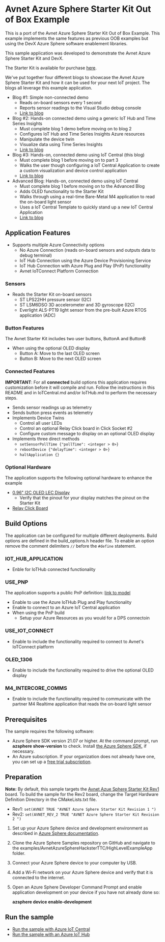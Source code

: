 # Avnet Azure Sphere Starter Kit Out of Box Example
This is a port of the Avnet Azure Sphere Starter Kit Out of Box Example.  This example implements the same features as previous OOB examples but using the DevX Azure Sphere software enablement libraries.
  
This sample application was developed to demonstrate the Avnet Azure Sphere Starter Kit and DevX. 

The Starter Kit is available for purchase [here](http://avnet.me/mt3620-kit).

We've put together four different blogs to showcase the Avnet Azure Sphere Starter Kit and how it can be used for your next IoT project.  The blogs all leverage this example application.

* Blog #1: Simple non-connected demo
   * Reads on-board sensors every 1 second
   * Reports sensor readings to the Visual Studio debug console
   * [Link to blog](http://avnet.me/mt3620-kit-OOB-ref-design-blog)
* Blog #2: Hands-on connected demo using a generic IoT Hub and Time Series Insights
   * Must complete blog 1 demo before moving on to blog 2
   * Configures IoT Hub and Time Series Insights Azure resources
   * Manipulate the device twin
   * Visualize data using Time Series Insights
   * [Link to blog](http://avnet.me/mt3620-kit-OOB-ref-design-blog-p2)
* Blog #3: Hands-on, connected demo using IoT Central (this blog)
   * Must complete blog 1 before moving on to part 3
   * Walks the user though configuring a IoT Central Application to create a custom visualization and device control application
   * [Link to blog](http://avnet.me/mt3620-kit-OOB-ref-design-blog-p3)
* Advanced Blog: Hands-on, connected demo using IoT Central
   * Must complete blog 1 before moving on to the Advanced Blog
   * Adds OLED functionality to the Starter Kit
   * Walks through using a real-time Bare-Metal M4 application to read the on-board light sensor
   * Uses a IoT Central Template to quickly stand up a new IoT Central Application
   * [Link to blog](http://avnet.me/azsphere-tutorial)

## Application Features

* Supports multiple Azure Connectivity options
   * No Azure Connection (reads on-board sensors and outputs data to debug terminal)
   * IoT Hub Connection using the Azure Device Provisioning Service
   * IoT Hub Connection with Azure Plug and Play (PnP) functionality
   * Avnet IoTConnect Platform Connection

### Sensors

* Reads the Starter Kit on-board sensors
  * ST LPS22HH pressure sensor (I2C)
  * ST LSM6DSO 3D accelerometer and 3D gyroscope (I2C)
  * Everlight ALS-PT19 light sensor from the pre-built Azure RTOS application (ADC)

### Button Features

The Avnet Starter Kit includes two user buttons, ButtonA and ButtonB

* When using the optional OLED display
   * Button A: Move to the last OLED screen
   * Button B: Move to the next OLED screen

### Connected Features

**IMPORTANT**: For all **connected** build options this application requires customization before it will compile and run. Follow the instructions in this README and in IoTCentral.md and/or IoTHub.md to perform the necessary steps.

* Sends sensor readings up as telemetry
* Sends button press events as telemetry
* Implements Device Twins
   * Control all user LEDs
   * Control an optional Relay Click board in Click Socket #2
   * Configure custom message to display on an optional OLED display
* Implements three direct methods
  * ```setSensorPollTime {"pollTime": <integer > 0>}```
  * ```rebootDevice {"delayTime": <integer > 0>}```
  * ```haltApplication {}```
   
### Optional Hardware

The application supports the following optional hardware to enhance the example
* [0.96" I2C OLED LEC Display](https://www.amazon.com/gp/product/B06XRCQZRX/ref=ppx_yo_dt_b_search_asin_title?ie=UTF8&psc=1)
   * Verify that the pinout for your display matches the pinout on the Starter Kit
* [Relay Click Board](https://www.mikroe.com/relay-click)

## Build Options

The application can be configured for multiple different deployments.  Build options are defined in the build_options.h header file.  To enable an option remove the comment delimiters ```//``` before the ```#define``` statement. 

### IOT_HUB_APPLICATION
* Enble for IoTHub connected functionality

### USE_PNP 
The application supports a public PnP definition: [link to model](https://github.com/Azure/iot-plugandplay-models/blob/main/dtmi/avnet/mt3620starterkit-1.json)

* Enable to use the Azure IoTHub Plug and Play functionality
* Enable to connect to an Azure IoT Central application
* When using the PnP build
   * Setup your Azure Resources as you would for a DPS connectoin

### USE_IOT_CONNECT
* Enable to include the functionality required to connect to Avnet's IoTConnect platform

### OLED_1306
* Enable to include the functionality required to drive the optional OLED display

### M4_INTERCORE_COMMS
* Enable to include the functionality required to communicate with the partner M4 Realtime application that reads the on-board light sensor

## Prerequisites

The sample requires the following software:

- Azure Sphere SDK version 21.07 or higher. At the command prompt, run **azsphere show-version** to check. Install [the Azure Sphere SDK](https://docs.microsoft.com/azure-sphere/install/install-sdk), if necessary.
- An Azure subscription. If your organization does not already have one, you can set up a [free trial subscription](https://azure.microsoft.com/free/?v=17.15).

## Preparation

**Note:** By default, this sample targets the [Avnet Azue Sphere Starter Kit Rev1](http://avnet.me/mt3620-kit) board. To build the sample for the Rev2 board, change the Target Hardware Definition Directory in the CMakeLists.txt file.

* Rev1: ```set(AVNET TRUE "AVNET Azure Sphere Starter Kit Revision 1 ")```
* Rev2: ```set(AVNET_REV_2 TRUE "AVNET Azure Sphere Starter Kit Revision 2 ")```

1. Set up your Azure Sphere device and development environment as described in [Azure Sphere documentation](https://docs.microsoft.com/azure-sphere/install/overview).
1. Clone the Azure Sphere Samples repository on GitHub and navigate to the examples/AvnetAzureSphereHacksterTTC/HighLevelExampleApp folder.
1. Connect your Azure Sphere device to your computer by USB.
1. Add a Wi-Fi network on your Azure Sphere device and verify that it is connected to the internet.
1. Open an Azure Sphere Developer Command Prompt and enable application development on your device if you have not already done so:

   **azsphere device enable-development**

## Run the sample

- [Run the sample with Azure IoT Central](./HighLevelExampleApp/IoTCentral.md)
- [Run the sample with an Azure IoT Hub](./HighLevelExampleApp/IoTHub.md)
 

